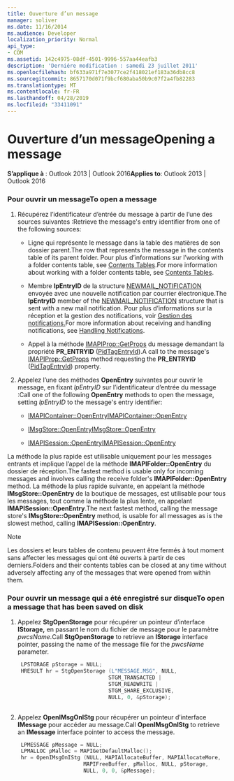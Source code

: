 ```yaml
---
title: Ouverture d’un message
manager: soliver
ms.date: 11/16/2014
ms.audience: Developer
localization_priority: Normal
api_type:
- COM
ms.assetid: 142c4975-08df-4501-9996-557aa44eafb3
description: 'Derniére modification : samedi 23 juillet 2011'
ms.openlocfilehash: bf633a971f7e3077ce2f418021ef183a36db8cc8
ms.sourcegitcommit: 8657170d071f9bcf680aba50b9c07f2a4fb82283
ms.translationtype: MT
ms.contentlocale: fr-FR
ms.lasthandoff: 04/28/2019
ms.locfileid: "33411091"
---
```

# <a name="opening-a-message"></a><span data-ttu-id="cca5c-103">Ouverture d’un message</span><span class="sxs-lookup"><span data-stu-id="cca5c-103">Opening a message</span></span>
 
<span data-ttu-id="cca5c-104">**S’applique à** : Outlook 2013 | Outlook 2016</span><span class="sxs-lookup"><span data-stu-id="cca5c-104">**Applies to**: Outlook 2013 | Outlook 2016</span></span> 
  
### <a name="to-open-a-message"></a><span data-ttu-id="cca5c-105">Pour ouvrir un message</span><span class="sxs-lookup"><span data-stu-id="cca5c-105">To open a message</span></span>
  
1. <span data-ttu-id="cca5c-106">Récupérez l’identificateur d’entrée du message à partir de l’une des sources suivantes :</span><span class="sxs-lookup"><span data-stu-id="cca5c-106">Retrieve the message's entry identifier from one of the following sources:</span></span>
    
   - <span data-ttu-id="cca5c-107">Ligne qui représente le message dans la table des matières de son dossier parent.</span><span class="sxs-lookup"><span data-stu-id="cca5c-107">The row that represents the message in the contents table of its parent folder.</span></span> <span data-ttu-id="cca5c-108">Pour plus d’informations sur l’working with a folder contents table, see [Contents Tables](contents-tables.md).</span><span class="sxs-lookup"><span data-stu-id="cca5c-108">For more information about working with a folder contents table, see [Contents Tables](contents-tables.md).</span></span>
    
   - <span data-ttu-id="cca5c-109">Membre **lpEntryID** de la structure [NEWMAIL_NOTIFICATION](newmail_notification.md) envoyée avec une nouvelle notification par courrier électronique.</span><span class="sxs-lookup"><span data-stu-id="cca5c-109">The **lpEntryID** member of the [NEWMAIL_NOTIFICATION](newmail_notification.md) structure that is sent with a new mail notification.</span></span> <span data-ttu-id="cca5c-110">Pour plus d’informations sur la réception et la gestion des notifications, voir [Gestion des notifications.](handling-notifications.md)</span><span class="sxs-lookup"><span data-stu-id="cca5c-110">For more information about receiving and handling notifications, see [Handling Notifications](handling-notifications.md).</span></span>
    
   - <span data-ttu-id="cca5c-111">Appel à la méthode [IMAPIProp::GetProps](imapiprop-getprops.md) du message demandant la propriété **PR_ENTRYID** ([PidTagEntryId](pidtagentryid-canonical-property.md)).</span><span class="sxs-lookup"><span data-stu-id="cca5c-111">A call to the message's [IMAPIProp::GetProps](imapiprop-getprops.md) method requesting the **PR_ENTRYID** ([PidTagEntryId](pidtagentryid-canonical-property.md)) property.</span></span> 
    
2. <span data-ttu-id="cca5c-112">Appelez l’une des méthodes **OpenEntry** suivantes pour ouvrir le message, en fixant  _lpEntryID_ sur l’identificateur d’entrée du message :</span><span class="sxs-lookup"><span data-stu-id="cca5c-112">Call one of the following **OpenEntry** methods to open the message, setting  _lpEntryID_ to the message's entry identifier:</span></span> 
    
   - [<span data-ttu-id="cca5c-113">IMAPIContainer::OpenEntry</span><span class="sxs-lookup"><span data-stu-id="cca5c-113">IMAPIContainer::OpenEntry</span></span>](imapicontainer-openentry.md)
    
   - [<span data-ttu-id="cca5c-114">IMsgStore::OpenEntry</span><span class="sxs-lookup"><span data-stu-id="cca5c-114">IMsgStore::OpenEntry</span></span>](imsgstore-openentry.md)
    
   - [<span data-ttu-id="cca5c-115">IMAPISession::OpenEntry</span><span class="sxs-lookup"><span data-stu-id="cca5c-115">IMAPISession::OpenEntry</span></span>](imapisession-openentry.md)
    
  <span data-ttu-id="cca5c-116">La méthode la plus rapide est utilisable uniquement pour les messages entrants et implique l’appel de la méthode **IMAPIFolder::OpenEntry** du dossier de réception.</span><span class="sxs-lookup"><span data-stu-id="cca5c-116">The fastest method is usable only for incoming messages and involves calling the receive folder's **IMAPIFolder::OpenEntry** method.</span></span> <span data-ttu-id="cca5c-117">La méthode la plus rapide suivante, en appelant la méthode **IMsgStore::OpenEntry** de la boutique de messages, est utilisable pour tous les messages, tout comme la méthode la plus lente, en appelant **IMAPISession::OpenEntry**.</span><span class="sxs-lookup"><span data-stu-id="cca5c-117">The next fastest method, calling the message store's **IMsgStore::OpenEntry** method, is usable for all messages as is the slowest method, calling **IMAPISession::OpenEntry**.</span></span>
    
> [!NOTE]
> <span data-ttu-id="cca5c-118">Les dossiers et leurs tables de contenu peuvent être fermés à tout moment sans affecter les messages qui ont été ouverts à partir de ces derniers.</span><span class="sxs-lookup"><span data-stu-id="cca5c-118">Folders and their contents tables can be closed at any time without adversely affecting any of the messages that were opened from within them.</span></span> 
  
### <a name="to-open-a-message-that-has-been-saved-on-disk"></a><span data-ttu-id="cca5c-119">Pour ouvrir un message qui a été enregistré sur disque</span><span class="sxs-lookup"><span data-stu-id="cca5c-119">To open a message that has been saved on disk</span></span>
  
1. <span data-ttu-id="cca5c-120">Appelez **StgOpenStorage** pour récupérer un pointeur d’interface **IStorage,** en passant le nom du fichier de message pour le paramètre _pwcsName._</span><span class="sxs-lookup"><span data-stu-id="cca5c-120">Call **StgOpenStorage** to retrieve an **IStorage** interface pointer, passing the name of the message file for the  _pwcsName_ parameter.</span></span> 
    
   ```cpp
    LPSTORAGE pStorage = NULL;
    HRESULT hr = StgOpenStorage (L"MESSAGE.MSG", NULL,
                                STGM_TRANSACTED |
                                STGM_READWRITE |
                                STGM_SHARE_EXCLUSIVE,
                                NULL, 0, &pStorage);
    
   ```

2. <span data-ttu-id="cca5c-121">Appelez **OpenIMsgOnIStg** pour récupérer un pointeur d’interface **IMessage** pour accéder au message.</span><span class="sxs-lookup"><span data-stu-id="cca5c-121">Call **OpenIMsgOnIStg** to retrieve an **IMessage** interface pointer to access the message.</span></span> 
    
   ```cpp
    LPMESSAGE pMessage = NULL;
    LPMALLOC pMalloc = MAPIGetDefaultMalloc();
    hr = OpenIMsgOnIStg (NULL, MAPIAllocateBuffer, MAPIAllocateMore,
                        MAPIFreeBuffer, pMalloc, NULL, pStorage,
                        NULL, 0, 0, &pMessage);
    
   ```


